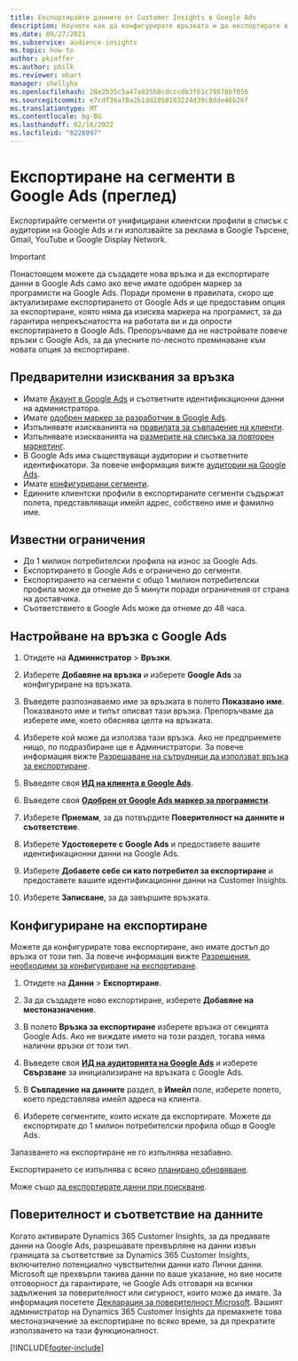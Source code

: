 ```yaml
---
title: Експортирайте данните от Customer Insights в Google Ads
description: Научете как да конфигурирате връзката и да експортирате в Google Ads.
ms.date: 09/27/2021
ms.subservice: audience-insights
ms.topic: how-to
author: pkieffer
ms.author: philk
ms.reviewer: mhart
manager: shellyha
ms.openlocfilehash: 28e2b35c5a47a025b8cdcccdb3f61c79878bf056
ms.sourcegitcommit: e7cdf36a78a2b1dd2850183224d39c8dde46b26f
ms.translationtype: MT
ms.contentlocale: bg-BG
ms.lasthandoff: 02/16/2022
ms.locfileid: "8226997"
---
```

# <a name="export-segments-to-google-ads-preview"></a>Експортиране на сегменти в Google Ads (преглед)

Експортирайте сегменти от унифицирани клиентски профили в списък с аудитории на Google Ads и ги използвайте за реклама в Google Търсене, Gmail, YouTube и Google Display Network. 

> [!IMPORTANT]
> Понастоящем можете да създадете нова връзка и да експортирате данни в Google Ads само ако вече имате одобрен маркер за програмисти на Google Ads. Поради промени в правилата, скоро ще актуализираме експортирането от Google Ads и ще предоставим опция за експортиране, която няма да изисква маркера на програмист, за да гарантира непрекъснатостта на работата ви и да опрости експортирането в Google Ads. Препоръчваме да не настройвате повече връзки с Google Ads, за да улесните по-лесното преминаване към новата опция за експортиране.

## <a name="prerequisites-for-connection"></a>Предварителни изисквания за връзка

-   Имате [Акаунт в Google Ads](https://ads.google.com/) и съответните идентификационни данни на администратора.
-   Имате [одобрен маркер за разработчик в Google Ads](https://developers.google.com/google-ads/api/docs/first-call/dev-token). 
-   Изпълнявате изискванията на [правилата за съвпадение на клиенти](https://support.google.com/adspolicy/answer/6299717).
-   Изпълнявате изискванията на [размерите на списъка за повторен маркетинг](https://support.google.com/google-ads/answer/7558048).
-   В Google Ads има съществуващи аудитории и съответните идентификатори. За повече информация вижте [аудитории на Google Ads](https://support.google.com/google-ads/answer/7558048?hl=en#:~:text=Audience%20lists%20is%20a%20section,Display%20Network%20through%20remarketing%20campaigns.).
-   Имате [конфигурирани сегменти](segments.md).
-   Единните клиентски профили в експортираните сегменти съдържат полета, представляващи имейл адрес, собствено име и фамилно име.

## <a name="known-limitations"></a>Известни ограничения

- До 1 милион потребителски профила на износ за Google Ads.
- Експортирането в Google Ads е ограничено до сегменти.
- Експортирането на сегменти с общо 1 милион потребителски профила може да отнеме до 5 минути поради ограничения от страна на доставчика. 
- Съответствието в Google Ads може да отнеме до 48 часа.

## <a name="set-up-connection-to-google-ads"></a>Настройване на връзка с Google Ads

1. Отидете на **Администратор** > **Връзки**.

1. Изберете **Добавяне на връзка** и изберете **Google Ads** за конфигуриране на връзката.

1. Въведете разпознаваемо име за връзката в полето **Показвано име**. Показваното име и типът описват тази връзка. Препоръчваме да изберете име, което обяснява целта на връзката.

1. Изберете кой може да използва тази връзка. Ако не предприемете нищо, по подразбиране ще е Администратори. За повече информация вижте [Разрешаване на сътрудници да използват връзка за експортиране](connections.md#allow-contributors-to-use-a-connection-for-exports).

1. Въведете своя **[ИД на клиента в Google Ads](https://support.google.com/google-ads/answer/1704344)**.

1. Въведете своя **[Одобрен от Google Ads маркер за програмисти](https://developers.google.com/google-ads/api/docs/first-call/dev-token)**.

1. Изберете **Приемам**, за да потвърдите **Поверителност на данните и съответствие**.

1. Изберете **Удостоверете с Google Ads** и предоставете вашите идентификационни данни на Google Ads.

1. Изберете **Добавете себе си като потребител за експортиране** и предоставете вашите идентификационни данни на Customer Insights.

1. Изберете **Записване**, за да завършите връзката. 

## <a name="configure-an-export"></a>Конфигуриране на експортиране

Можете да конфигурирате това експортиране, ако имате достъп до връзка от този тип. За повече информация вижте [Разрешения, необходими за конфигуриране на експортиране](export-destinations.md#set-up-a-new-export).

1. Отидете на **Данни** > **Експортиране**.

1. За да създадете ново експортиране, изберете **Добавяне на местоназначение**.

1. В полето **Връзка за експортиране** изберете връзка от секцията Google Ads. Ако не виждате името на този раздел, тогава няма налични връзки от този тип.

1. Въведете своя **[ИД на аудиторията на Google Ads](https://support.google.com/google-ads/answer/7558048?hl=en#:~:text=Audience%20lists%20is%20a%20section,Display%20Network%20through%20remarketing%20campaigns.)** и изберете **Свързване** за инициализиране на връзката с Google Ads.

1. В **Съвпадение на данните** раздел, в **Имейл** поле, изберете полето, което представлява имейл адреса на клиента.

1. Изберете сегментите, които искате да експортирате. Можете да експортирате до 1 милион потребителски профила общо в Google Ads.

Запазването на експортиране не го изпълнява незабавно.

Експортирането се изпълнява с всяко [планирано обновяване](system.md#schedule-tab). 

Може също [да експортирате данни при поискване](export-destinations.md#run-exports-on-demand). 

## <a name="data-privacy-and-compliance"></a>Поверителност и съответствие на данните

Когато активирате Dynamics 365 Customer Insights, за да предавате данни на Google Ads, разрешавате прехвърляне на данни извън границата за съответствие за Dynamics 365 Customer Insights, включително потенциално чувствителни данни като Лични данни. Microsoft ще прехвърли такива данни по ваше указание, но вие носите отговорност да гарантирате, че Google Ads отговаря на всички задължения за поверителност или сигурност, които може да имате. За информация посетете [Декларация за поверителност Microsoft](https://go.microsoft.com/fwlink/?linkid=396732).
Вашият администратор на Dynamics 365 Customer Insights да премахнете това местоназначение за експортиране по всяко време, за да прекратите използването на тази функционалност.


[!INCLUDE[footer-include](../includes/footer-banner.md)]
